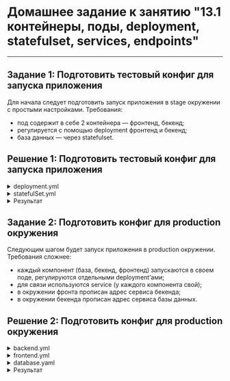 # Домашнее задание к занятию "13.1 контейнеры, поды, deployment, statefulset, services, endpoints"

---
## Задание 1: Подготовить тестовый конфиг для запуска приложения

Для начала следует подготовить запуск приложения в stage окружении с простыми настройками. Требования:
* под содержит в себе 2 контейнера — фронтенд, бекенд;
* регулируется с помощью deployment фронтенд и бекенд;
* база данных — через statefulset.



## Решение 1: Подготовить тестовый конфиг для запуска приложения

<details><summary>deployment.yml</summary>

```
---
apiVersion: apps/v1
kind: Deployment
metadata:
  labels:
    app: apps
  name: apps
  namespace: default
spec:
  selector:
    matchLabels:
      app: apps
  replicas: 1
  template:
    metadata:
      labels:
        app: apps
    spec:
      - image: panmonster/netorep:my_frontend
        imagePullPolicy: IfNotPresent
        name: backend
      - image: panmonster/netorep:my_backend
        imagePullPolicy: IfNotPresent
        name: frontend
```

</details>

 <details><summary>statefulSet.yml</summary>

```
---
apiVersion: apps/v1
kind: StatefulSet
metadata:
  labels:
    app: db
  name: db 
  namespace: default
spec:  
  selector:
    matchLabels:
      app: db
  serviceName: "db"
  replicas: 1
  template:
    metadata:
      labels:
        app: db
    spec:
      containers:
        - name: db
          image: postgres:13-alpine
          ports:
            - name: postgres
              containerPort: 5432
              protocol: TCP
          resources:
            requests:
              cpu: 100m
              memory: 256Mi
          env:
            - name: POSTGRES_USER
              value: postgres
            - name: POSTGRES_PASSWORD
              value: postgres
            - name: POSTGRES_DB
              value: news
```

</details>


<details><summary>Результат</summary>

```
vagrant@node1:~$ kubectl apply -f deployment.yml
deployment.apps/apps created
vagrant@node1:~$ kubectl apply -f statefulSet.yml
statefulset.apps/db created


vagrant@node1:~$ kubectl get pods
NAME                    READY   STATUS    RESTARTS   AGE
apps-755fc488c4-6qkjv   2/2     Running   0          69s
db-0                    1/1     Running   0          58s

vagrant@node1:~$ kubectl get StatefulSet
NAME   READY   AGE
db     1/1     2m10s

vagrant@node1:~$ kubectl get deploy
NAME   READY   UP-TO-DATE   AVAILABLE   AGE
apps   1/1     1            1           2m33s
vagrant@node1:~$
```

</details>

## Задание 2: Подготовить конфиг для production окружения

Следующим шагом будет запуск приложения в production окружении. Требования сложнее:
* каждый компонент (база, бекенд, фронтенд) запускаются в своем поде, регулируются отдельными deployment’ами;
* для связи используются service (у каждого компонента свой);
* в окружении фронта прописан адрес сервиса бекенда;
* в окружении бекенда прописан адрес сервиса базы данных.



## Решение 2: Подготовить конфиг для production окружения

<details><summary>backend.yml</summary>

```
---
apiVersion: apps/v1
kind: Deployment
metadata:
  labels:
    app: backend
  name: backend
  namespace: default
spec:
  selector:
    matchLabels:
      app: backend
  replicas: 1
  template:
    metadata:
      labels:
        app: backend
    spec:
      initContainers:
      - name: wait-for-db
        image: postgres:13-alpine
        command: [ "sh", "-c", "until pg_isready -h db -p 5432 -U postgres:postgres; do echo 'not started'; sleep 5; done" ]
      containers:
      - image: panmonster/netorep:my_backend
        imagePullPolicy: IfNotPresent
        name: backend
        env:
          - name: DATABASE_URL
            value: postgres://postgres:postgres@db:5432/news
---
apiVersion: v1
kind: Service
metadata:
  labels:
    app: backend
  name: backend
  namespace: default
spec:
  type: ClusterIP
  ports:
  - name: backend
    port: 9000
    protocol: TCP
    targetPort: 9000
  selector:
    app: backend
```

</details>

<details><summary>frontend.yml</summary>

```
---
apiVersion: apps/v1
kind: Deployment
metadata:
  labels:
    app: frontend
  name: frontend
  namespace: default
spec:
  selector:
    matchLabels:
      app: frontend
  replicas: 1
  template:
    metadata:
      labels:
        app: frontend
    spec:
      containers:
      - image: panmonster/netorep:my_frontend
        imagePullPolicy: IfNotPresent
        name: frontend
        env:
          - name: BASE_URL
            value: http://backend:9000
---
apiVersion: v1
kind: Service
metadata:
  labels:
    app: frontend
  name: frontend
  namespace: default
spec:
  type: ClusterIP
  ports:
  - name: frontend
    port: 80
    protocol: TCP
    targetPort: 80
  selector:
    app: frontend
```

</details>

<details><summary>database.yaml</summary>

```
---
apiVersion: apps/v1
kind: StatefulSet
metadata:
  labels:
    app: db
  name: db 
  namespace: default
spec:  
  selector:
    matchLabels:
      app: db
  serviceName: "db"
  replicas: 1
  template:
    metadata:
      labels:
        app: db
    spec:
      containers:
        - name: db
          image: postgres:13-alpine
          ports:
            - name: postgres
              containerPort: 5432
              protocol: TCP
          resources:
            requests:
              cpu: 100m
              memory: 256Mi
          env:
            - name: POSTGRES_USER
              value: postgres
            - name: POSTGRES_PASSWORD
              value: postgres
            - name: POSTGRES_DB
              value: news
---
apiVersion: v1
kind: Service
metadata:
  labels:
    app: db
  name: db
  namespace: default
spec:
  type: ClusterIP
  ports:
  - name: db
    port: 5432
    protocol: TCP
    targetPort: 5432
  selector:
    app: db
```

</details>

<details><summary>Результат</summary>

```
vagrant@node1:~$ kubectl apply -f backend.yml
deployment.apps/backend created
service/backend created
vagrant@node1:~$ kubectl apply -f frontend.yml
deployment.apps/frontend created
service/frontend created
vagrant@node1:~$ kubectl apply -f database.yaml
statefulset.apps/db created
service/db created


vagrant@node1:~$ kubectl get pods
NAME                       READY   STATUS    RESTARTS   AGE
backend-75d8c6445f-nphhw   1/1     Running   0          30s
db-0                       1/1     Running   0          8s
frontend-bfd54449d-dbsff   1/1     Running   0          18s

vagrant@node1:~$ kubectl get StatefulSet
NAME   READY   AGE
db     1/1     58s

vagrant@node1:~$ kubectl get deploy
NAME       READY   UP-TO-DATE   AVAILABLE   AGE
backend    1/1     1            1           99s
frontend   1/1     1            1           87s

vagrant@node1:~$ kubectl get service
NAME         TYPE        CLUSTER-IP      EXTERNAL-IP   PORT(S)    AGE
backend      ClusterIP   10.233.63.188   <none>        9000/TCP   113s
db           ClusterIP   10.233.39.184   <none>        5432/TCP   91s
frontend     ClusterIP   10.233.12.17    <none>        80/TCP     101s
kubernetes   ClusterIP   10.233.0.1      <none>        443/TCP    25h
```

</details>
